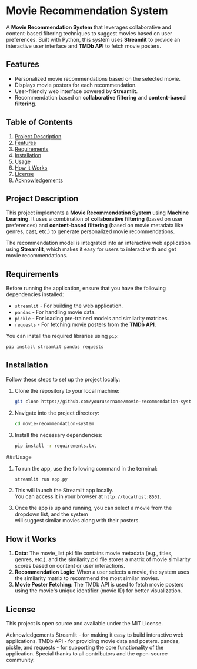 # Movie Recommendation System

A **Movie Recommendation System** that leverages collaborative and content-based filtering techniques to suggest movies based on user preferences. Built with Python, this system uses **Streamlit** to provide an interactive user interface and **TMDb API** to fetch movie posters.

## Features

- Personalized movie recommendations based on the selected movie.
- Displays movie posters for each recommendation.
- User-friendly web interface powered by **Streamlit**.
- Recommendation based on **collaborative filtering** and **content-based filtering**.

## Table of Contents

1. [Project Description](#project-description)
2. [Features](#features)
3. [Requirements](#requirements)
4. [Installation](#installation)
5. [Usage](#usage)
6. [How it Works](#how-it-works)
7. [License](#license)
8. [Acknowledgements](#acknowledgements)

## Project Description

This project implements a **Movie Recommendation System** using **Machine Learning**. It uses a combination of **collaborative filtering** (based on user preferences) and **content-based filtering** (based on movie metadata like genres, cast, etc.) to generate personalized movie recommendations.

The recommendation model is integrated into an interactive web application using **Streamlit**, which makes it easy for users to interact with and get movie recommendations.

## Requirements

Before running the application, ensure that you have the following dependencies installed:

- `streamlit` - For building the web application.
- `pandas` - For handling movie data.
- `pickle` - For loading pre-trained models and similarity matrices.
- `requests` - For fetching movie posters from the **TMDb API**.

You can install the required libraries using `pip`:

```bash
pip install streamlit pandas requests
```

## Installation

Follow these steps to set up the project locally:

1. Clone the repository to your local machine:

   ```bash
   git clone https://github.com/yourusername/movie-recommendation-system.git
   ```
2. Navigate into the project directory:

   ```bash
   cd movie-recommendation-system
   ```
3. Install the necessary dependencies:

   ```bash
   pip install -r requirements.txt
   ```

###Usage
1. To run the app, use the following command in the terminal:

   ```bash
   streamlit run app.py
   ```
2. This will launch the Streamlit app locally.\
   You can access it in your browser at `http://localhost:8501`.

3. Once the app is up and running, you can select a movie from the dropdown list, and the system\
   will suggest similar movies along with their posters.


  ## How it Works
1. **Data**: The movie_list.pkl file contains movie metadata (e.g., titles, genres, etc.), and the similarity.pkl file stores a matrix of movie similarity scores based on 
   content or user interactions.
2. **Recommendation Logic**: When a user selects a movie, the system uses the similarity matrix to recommend the most similar movies.
3. **Movie Poster Fetching**: The TMDb API is used to fetch movie posters using the movie's unique identifier (movie ID) for better visualization.


  ## License
  This project is open source and available under the MIT License.

Acknowledgements
Streamlit - for making it easy to build interactive web applications.
TMDb API - for providing movie data and posters.
pandas, pickle, and requests - for supporting the core functionality of the application.
Special thanks to all contributors and the open-source community.
